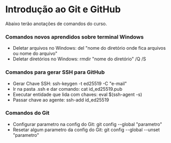 # Introdução ao Git e GitHub

Abaixo terão anotações de comandos do curso.

### Comandos novos aprendidos sobre terminal Windows

 - Deletar arquivos no Windows: del "nome do diretório onde fica arquivos ou nome do arquivo"
 - Deletar diretórios no Windows: rmdir "nome do diretório" /Q /S

### Comandos para gerar SSH para GitHub

 - Gerar Chave SSH: ssh-keygen -t ed25519 -C "e-mail"
 - Ir na pasta .ssh e dar comando: cat id_ed25519.pub
 - Executar entidade que lida com chaves: eval $(ssh-agent -s)
 - Passar chave ao agente: ssh-add id_ed25519

### Comandos do Git

- Configurar parametro na config do Git: git config --global "parametro"
- Resetar algum parametro da config do Git: git config --global --unset "parametro"